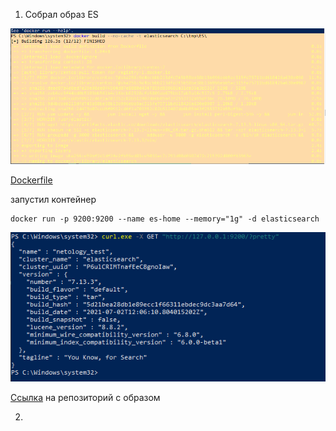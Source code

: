 1. Собрал образ ES

![img_1.png](img_1.png)

[Dockerfile](https://github.com/sakhnail/sysadm-homeworks/blob/main/06-db-05-elasticsearch/Dockerfile)

запустил контейнер

```shell
docker run -p 9200:9200 --name es-home --memory="1g" -d elasticsearch
```
![img_2.png](img_2.png)

[Ссылка](https://hub.docker.com/repository/docker/sakhnail/elasticsearch) на репозиторий с образом

2. 